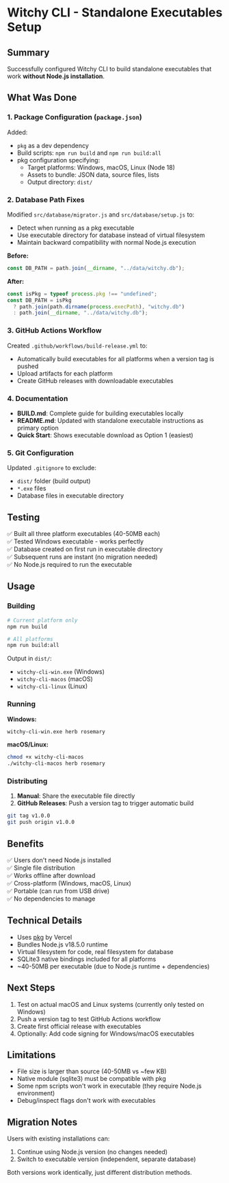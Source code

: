 # Witchy CLI - Standalone Executables Setup

## Summary

Successfully configured Witchy CLI to build standalone executables that work **without Node.js installation**.

## What Was Done

### 1. Package Configuration (`package.json`)

Added:

- `pkg` as a dev dependency
- Build scripts: `npm run build` and `npm run build:all`
- pkg configuration specifying:
  - Target platforms: Windows, macOS, Linux (Node 18)
  - Assets to bundle: JSON data, source files, lists
  - Output directory: `dist/`

### 2. Database Path Fixes

Modified `src/database/migrator.js` and `src/database/setup.js` to:

- Detect when running as a pkg executable
- Use executable directory for database instead of virtual filesystem
- Maintain backward compatibility with normal Node.js execution

**Before:**

```javascript
const DB_PATH = path.join(__dirname, "../data/witchy.db");
```

**After:**

```javascript
const isPkg = typeof process.pkg !== "undefined";
const DB_PATH = isPkg
  ? path.join(path.dirname(process.execPath), "witchy.db")
  : path.join(__dirname, "../data/witchy.db");
```

### 3. GitHub Actions Workflow

Created `.github/workflows/build-release.yml` to:

- Automatically build executables for all platforms when a version tag is pushed
- Upload artifacts for each platform
- Create GitHub releases with downloadable executables

### 4. Documentation

- **BUILD.md**: Complete guide for building executables locally
- **README.md**: Updated with standalone executable instructions as primary option
- **Quick Start**: Shows executable download as Option 1 (easiest)

### 5. Git Configuration

Updated `.gitignore` to exclude:

- `dist/` folder (build output)
- `*.exe` files
- Database files in executable directory

## Testing

✅ Built all three platform executables (40-50MB each)  
✅ Tested Windows executable - works perfectly  
✅ Database created on first run in executable directory  
✅ Subsequent runs are instant (no migration needed)  
✅ No Node.js required to run the executable

## Usage

### Building

```bash
# Current platform only
npm run build

# All platforms
npm run build:all
```

Output in `dist/`:

- `witchy-cli-win.exe` (Windows)
- `witchy-cli-macos` (macOS)
- `witchy-cli-linux` (Linux)

### Running

**Windows:**

```cmd
witchy-cli-win.exe herb rosemary
```

**macOS/Linux:**

```bash
chmod +x witchy-cli-macos
./witchy-cli-macos herb rosemary
```

### Distributing

1. **Manual**: Share the executable file directly
2. **GitHub Releases**: Push a version tag to trigger automatic build

```bash
git tag v1.0.0
git push origin v1.0.0
```

## Benefits

✅ Users don't need Node.js installed  
✅ Single file distribution  
✅ Works offline after download  
✅ Cross-platform (Windows, macOS, Linux)  
✅ Portable (can run from USB drive)  
✅ No dependencies to manage

## Technical Details

- Uses [pkg](https://github.com/vercel/pkg) by Vercel
- Bundles Node.js v18.5.0 runtime
- Virtual filesystem for code, real filesystem for database
- SQLite3 native bindings included for all platforms
- ~40-50MB per executable (due to Node.js runtime + dependencies)

## Next Steps

1. Test on actual macOS and Linux systems (currently only tested on Windows)
2. Push a version tag to test GitHub Actions workflow
3. Create first official release with executables
4. Optionally: Add code signing for Windows/macOS executables

## Limitations

- File size is larger than source (40-50MB vs ~few KB)
- Native module (sqlite3) must be compatible with pkg
- Some npm scripts won't work in executable (they require Node.js environment)
- Debug/inspect flags don't work with executables

## Migration Notes

Users with existing installations can:

1. Continue using Node.js version (no changes needed)
2. Switch to executable version (independent, separate database)

Both versions work identically, just different distribution methods.
